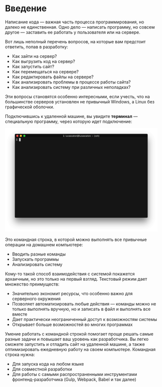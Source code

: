 # Введение

Написание кода — важная часть процесса программирования, но далеко не единственная. Одно дело — написать программу, но совсем другое — заставить ее работать у пользователя или на сервере.

Вот лишь неполный перечень вопросов, на которые вам предстоит ответить, попав в разработку:

- Как зайти на сервер?
- Как выгрузить код на сервер?
- Как запустить сайт?
- Как перемещаться на сервере?
- Как редактировать файлы на сервере?
- Как анализировать проблемы в процессе работы сайта?
- Как анализировать систему при различных неполадках?

Эти вопросы становятся особенно интересными, если учесть, что на большинстве серверов установлен не привычный Windows, а Linux без графической оболочки.

Подключившись к удаленной машине, вы увидите **терминал** — специальную программу, через которую идет подключение:

![](../images/cli/image_0_1.png)

Это командная строка, в которой можно выполнять все привычные операции на домашнем компьютере:

- Вводить разные команды
- Запускать программы
- Анализировать систему

Кому-то такой способ взаимодействия с системой покажется архаичным, но это только на первый взгляд. Текстовый режим дает множество преимуществ:

- Значительно экономит ресурсы, что особенно важно для серверного окружения
- Позволяет автоматизировать любые действия — команды можно не только выполнять вручную, но и записать в файл и выполнять все вместе
- Дает практически неограниченный доступ к возможностям системы
- Открывает больше возможностей во многих программах

Умение работать с командной строкой помогает проще решать самые разные задачи и повышает ваш уровень как разработчика. Вы легко сможете запустить и отладить сайт на удаленной машине, а также оптимизировать ежедневную работу на своем компьютере. Командная строка нужна:

- Для запуска кода на любом языке
- Для совместной разработки
- Для работы с самыми распространенными инструментами фронтенд-разработчика (Gulp, Webpack, Babel и так далее)
